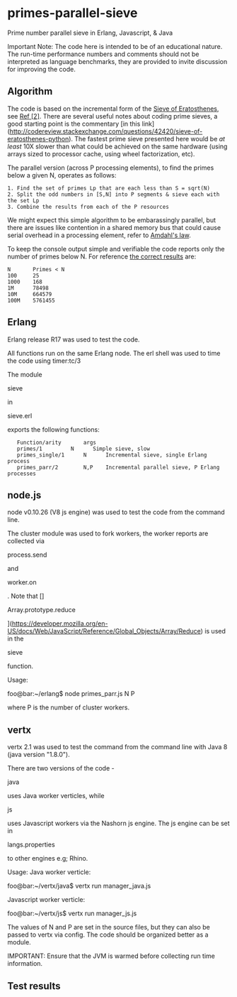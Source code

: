 primes-parallel-sieve
====================

Prime number parallel sieve in Erlang, Javascript, &amp; Java

Important Note: The code here is intended to be of an educational nature. The run-time performance numbers and comments should not be interpreted as language benchmarks, they are provided to invite discussion for improving the code.


Algorithm
---------
The code is based on the incremental form of the [Sieve of Eratosthenes](http://en.wikipedia.org/wiki/Sieve_of_eratosthenes), see [Ref [2]](http://en.wikipedia.org/wiki/Sieve_of_eratosthenes#cite_note-ONeill-2). There are several useful notes about coding prime sieves, a good starting point is the commentary [in this link] (http://codereview.stackexchange.com/questions/42420/sieve-of-eratosthenes-python). The fastest prime sieve presented here would be *at least* 10X slower than what could be achieved on the same hardware (using arrays sized to processor cache, using wheel factorization, etc).

The parallel version (across P processing elements), to find the primes below a given N, operates as follows:

    1. Find the set of primes Lp that are each less than S = sqrt(N)
    2. Split the odd numbers in [S,N] into P segments & sieve each with the set Lp
    3. Combine the results from each of the P resources

We might expect this simple algorithm to be embarassingly parallel, but there are issues like contention in a shared memory bus that could cause serial overhead in a processing element, refer to [Amdahl's law](http://en.wikipedia.org/wiki/Amdahl%27s_law).

To keep the console output simple and verifiable the code reports only the number of primes below N. For reference [the correct results](http://primes.utm.edu/howmany.shtml) are:

    N       Primes < N
    100     25
    1000    168
    1M      78498
    10M     664579
    100M    5761455


Erlang
------
Erlang release R17 was used to test the code.

All functions run on the same Erlang node. The erl shell was used to time the code using timer:tc/3

The module <p>sieve</p> in <p>sieve.erl</p> exports the following functions:

       Function/arity  	    args        
       primes/1		    N	   Simple sieve, slow
       primes_single/1      N	   Incremental sieve, single Erlang process
       primes_parr/2        N,P	   Incremental parallel sieve, P Erlang processes


node.js
-------
node v0.10.26 (V8 js engine) was used to test the code from the command line.

The cluster module was used to fork workers, the worker reports are collected via <p>process.send</p> and <p>worker.on</p>. Note that []<p>Array.prototype.reduce</p>](https://developer.mozilla.org/en-US/docs/Web/JavaScript/Reference/Global_Objects/Array/Reduce) is used in the <p>sieve</p> function.

Usage: <p>foo@bar:~/erlang$ node primes_parr.js N P</p>

where P is the number of cluster workers.


vertx
-----
vertx 2.1 was used to test the command from the command line with Java 8 (java version "1.8.0").

There are two versions of the code - <p>java</p> uses Java worker verticles, while <p>js</p> uses Javascript workers via the Nashorn js engine. The js engine can be set in <p>langs.properties</p> to other engines e.g; Rhino.

Usage:
Java worker verticle:		<p>foo@bar:~/vertx/java$ vertx run manager_java.js</p>
Javascript worker verticle:	<p>foo@bar:~/vertx/js$ vertx run manager_js.js</p>
 
The values of N and P are set in the source files, but they can also be passed to vertx via config. The code should be organized better as a module.

IMPORTANT: Ensure that the JVM is warmed before collecting run time information.



Test results
------------










